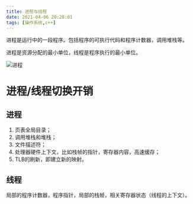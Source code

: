 ```yaml
---
title: 进程与线程
date: 2021-04-06 20:28:01
tags: [操作系统,c++]
---
```


进程是运行中的一段程序。包括程序的可执行代码和程序计数器，调用堆栈等。

进程是资源分配的最小单位，线程是程序执行的最小单位。

![进程](https://i.loli.net/2021/04/06/KVLDB4MafjIxpGW.png)

# 进程/线程切换开销

## 进程

1.  页表全局目录；
2.  调用堆栈和堆栈；
3.  文件描述符；
4.  处理器硬件上下文，比如栈帧的指针，寄存器内容，高速缓存；
5.  TLB的刷新，即建立新的映射。

## 线程

局部的程序计数器，程序指针，局部的栈帧，相关寄存器状态（线程的上下文）。